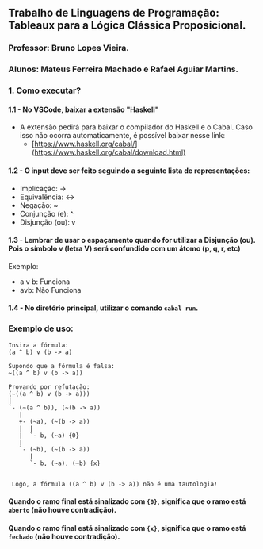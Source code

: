 ## Trabalho de Linguagens de Programação: Tableaux para a Lógica Clássica Proposicional.
### Professor: Bruno Lopes Vieira.
### Alunos: Mateus Ferreira Machado e Rafael Aguiar Martins.

### 1. Como executar?
#### 1.1 - No VSCode, baixar a extensão "Haskell"
- A extensão pedirá para baixar o compilador do Haskell e o Cabal. Caso isso não ocorra automaticamente, é possível baixar nesse link:
  - [https://www.haskell.org/cabal/](https://www.haskell.org/cabal/download.html)

#### 1.2 - O input deve ser feito seguindo a seguinte lista de representações:

- Implicação: ->
- Equivalência: <->
- Negação: ~
- Conjunção (e): ^
- Disjunção (ou): v

#### 1.3 - Lembrar de usar o espaçamento quando for utilizar a Disjunção (ou). Pois o símbolo v (letra V) será confundido com um átomo (p, q, r, etc)
Exemplo:
- a v b: Funciona
- avb: Não Funciona

#### 1.4 - No diretório principal, utilizar o comando `cabal run`.

### Exemplo de uso:
```
Insira a fórmula:
(a ^ b) v (b -> a)

Supondo que a fórmula é falsa:
~((a ^ b) v (b -> a))

Provando por refutação:       
(~((a ^ b) v (b -> a)))       
|
`- (~(a ^ b)), (~(b -> a))    
   |
   +- (~a), (~(b -> a))       
   |  |
   |  `- b, (~a) {0}
   |
   `- (~b), (~(b -> a))       
      |
      `- b, (~a), (~b) {x}


 Logo, a fórmula ((a ^ b) v (b -> a)) não é uma tautologia!
```
#### Quando o ramo final está sinalizado com `{0}`, significa que o ramo está `aberto` (não houve contradição).
#### Quando o ramo final está sinalizado com `{x}`, significa que o ramo está `fechado` (não houve contradição).

